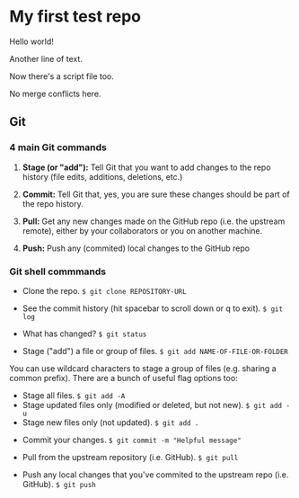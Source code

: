 # My first test repo

Hello world!

Another line of text.

Now there's a script file too.

No merge conflicts here.


## Git

### 4 main Git commands

1. **Stage (or "add"):** Tell Git that you want to add changes to the repo history (file edits, additions, deletions, etc.)

2. **Commit:** Tell Git that, yes, you are sure these changes should be part of the repo history.

3. **Pull:** Get any new changes made on the GitHub repo (i.e. the upstream remote), either by your collaborators or you on another machine.

4. **Push:** Push any (commited) local changes to the GitHub repo

### Git shell commmands

* Clone the repo.
`$ git clone REPOSITORY-URL`

* See the commit history (hit spacebar to scroll down or q to exit).
`$ git log`

* What has changed?
`$ git status`

* Stage ("add") a file or group of files.
`$ git add NAME-OF-FILE-OR-FOLDER`

You can use wildcard characters to stage a group of files (e.g. sharing a common prefix). There are a bunch of useful flag options too:

+ Stage all files.
  `$ git add -A`
+ Stage updated files only (modified or deleted, but not new).
  `$ git add -u`
+ Stage new files only (not updated).
  `$ git add .`

* Commit your changes.
`$ git commit -m "Helpful message"`

* Pull from the upstream repository (i.e. GitHub).
`$ git pull`

* Push any local changes that you've commited to the upstream repo (i.e. GitHub).
`$ git push`


